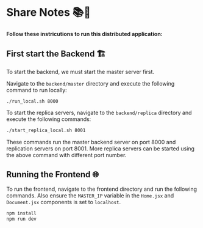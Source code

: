 # Share Notes 📚🚀

#### Follow these instricutions to run this distributed application:

## First start the Backend 🏗️

To start the backend, we must start the master server first.

Navigate to the `backend/master` directory and execute the following command to run locally:

```bash
./run_local.sh 8000
```

To start the replica servers, navigate to the `backend/replica` directory and execute the following commands:

```bash
./start_replica_local.sh 8001
```
These commands run the master backend server on port 8000 and replication servers on port 8001. More replica servers can be started using the above command with different port number.

## Running the Frontend 🌐
To run the frontend, navigate to the frontend directory and run the following commands. Also ensure the `MASTER_IP` variable in the `Home.jsx` and `Document.jsx` components is set to `localhost`.

```bash
npm install
npm run dev
```